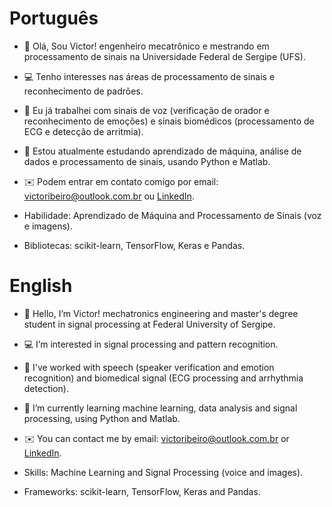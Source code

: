 # Português
- 👋 Olá, Sou Victor! engenheiro mecatrônico e mestrando em processamento de sinais na Universidade Federal de Sergipe (UFS).
- 💻 Tenho interesses nas áreas de processamento de sinais e reconhecimento de padrões. 
- 📑 Eu já trabalhei com sinais de voz (verificação de orador e reconhecimento de emoções) e sinais biomédicos (processamento de ECG e detecção de arritmia).
- 📕 Estou atualmente estudando aprendizado de máquina, análise de dados e processamento de sinais, usando Python e Matlab.
- ✉️ Podem entrar em contato comigo por email: victoribeiro@outlook.com.br ou [LinkedIn](https://www.linkedin.com/in/victoribeiro/).

- Habilidade: Aprendizado de Máquina and Processamento de Sinais (voz e imagens).
- Bibliotecas: scikit-learn, TensorFlow, Keras e Pandas.

# English
- 👋 Hello, I’m Victor! mechatronics engineering and master's degree student in signal processing at Federal University of Sergipe.
- 💻 I’m interested in signal processing and pattern recognition.
- 📑 I've worked with speech (speaker verification and emotion recognition) and biomedical signal (ECG processing and arrhythmia detection).
- 📕 I’m currently learning machine learning, data analysis and signal processing, using Python and Matlab.
- ✉️ You can contact me by email: victoribeiro@outlook.com.br or [LinkedIn](https://www.linkedin.com/in/victoribeiro/).

- Skills: Machine Learning and Signal Processing (voice and images).
- Frameworks: scikit-learn, TensorFlow, Keras and Pandas.

<!---
victoribeir0/victoribeir0 is a ✨ special ✨ repository because its `README.md` (this file) appears on your GitHub profile.
You can click the Preview link to take a look at your changes.
--->
